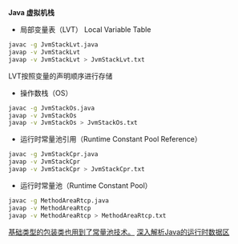 **Java 虚拟机栈**


* 局部变量表（LVT） Local Variable Table

```sh
javac -g JvmStackLvt.java
javap -v JvmStackLvt
javap -v JvmStackLvt > JvmStackLvt.txt

```

LVT按照变量的声明顺序进行存储

* 操作数栈（OS）

```sh
javac -g JvmStackOs.java
javap -v JvmStackOs
javap -v JvmStackOs > JvmStackOs.txt
```

* 运行时常量池引用（Runtime Constant Pool Reference）

```sh
javac -g JvmStackCpr.java
javap -v JvmStackCpr
javap -v JvmStackCpr > JvmStackCpr.txt
```

* 运行时常量池（Runtime Constant Pool）

```sh
javac -g MethodAreaRtcp.java
javap -v MethodAreaRtcp
javap -v MethodAreaRtcp > MethodAreaRtcp.txt
```

[基础类型的包装类也用到了常量池技术。](./../grammar/WrappingTypeCacheExmaple.java)
[深入解析Java的运行时数据区](https://zhuanlan.zhihu.com/p/102431019)
